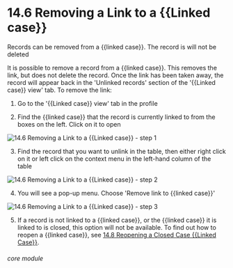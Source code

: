 # 14.6 Removing a Link to a {{Linked case}}

Records can be removed from a {{linked case}}. The record is will not be deleted

It is possible to remove a record from a {{linked case}}. This removes the link, but does not delete the record. Once the link has been taken away, the record will appear back in the &#039;Unlinked records&#039; section of the &#039;{{Linked case}} view&#039; tab.
To remove the link:

1. Go to the &#039;{{Linked case}} view&#039; tab in the profile

2. Find the {{linked case}} that the record is currently linked to from the boxes on the left. Click on it to open

![14.6 Removing a Link to a {{Linked case}} - step 1](14.6_Removing_a_Link_to_a_Case_im_1.png)

3. Find the record that you want to unlink in the table, then either right click on it or left click on the context menu in the left-hand column of the table

![14.6 Removing a Link to a {{Linked case}} - step 2](14.6_Removing_a_Link_to_a_Case_im_2.png)

4. You will see a pop-up menu. Choose &#039;Remove link to {{linked case}}&#039;

![14.6 Removing a Link to a {{Linked case}} - step 3](14.6_Removing_a_Link_to_a_Case_im_3.png)

5. If a record is not linked to a {{linked case}}, or the {{linked case}} it is linked to is closed, this option will not be available. To find out how to reopen a {{linked case}}, see [14.8 Reopening a Closed Case {{Linked Case}}](/help/index/p/14.8).

###### core module
